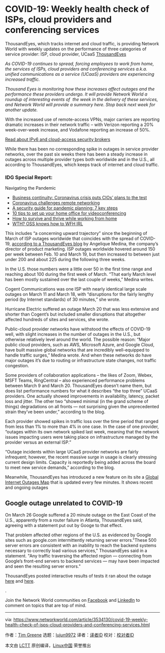 [#]: collector: (lujun9972)
[#]: translator: ( )
[#]: reviewer: ( )
[#]: publisher: ( )
[#]: url: ( )
[#]: subject: (COVID-19: Weekly health check of ISPs, cloud providers and conferencing services)
[#]: via: (https://www.networkworld.com/article/3534130/covid-19-weekly-health-check-of-isps-cloud-providers-and-conferencing-services.html)
[#]: author: (Tim Greene https://www.networkworld.com/author/Tim-Greene/)

COVID-19: Weekly health check of ISPs, cloud providers and conferencing services
======
ThousandEyes, which tracks internet and cloud traffic, is providing Network World with weekly updates on the performance of three categories of service provider: ISP, cloud provider, UCaaS
[ThousandEyes][1]

_As COVID-19 continues to spread, forcing employees to work from home, the services of ISPs, cloud providers and conferencing services a.k.a. unified communications as a service (UCaaS) providers are experiencing increased traffic._

_Thousand Eyes is monitoring how these increases affect outages and the performance these providers undergo. It will provide Network World a roundup of interesting events of  the week in the delivery of these services, and Network World will provide a summary here. Stop back next week for another update._

With the increased use of remote-access VPNs, major carriers are reporting dramatic increases in their network traffic – with Verizon reporting a 20% week-over-week increase, and Vodafone reporting an increase of 50%.

[Read about IPv6 and cloud-access security brokers][2]

While there has been no corresponding spike in outages in service provider networks, over the past six weeks there has been a steady increase in outages across multiple provider types both worldwide and in the U.S., all according to ThousandEyes, which keeps track of internet and cloud traffic.

### IDG Special Report:

Navigating the Pandemic

  * [Business continuity: Coronavirus crisis puts CIOs’ plans to the test][3]
  * [Coronavirus challenges remote networking][4]
  * [A security guide for pandemic planning: 7 key steps][5]
  * [10 tips to set up your home office for videoconferencing][6]
  * [How to survive and thrive while working from home][7]
  * [WTH? OSS knows how to WFH IRL][8]



This includes “a concerning upward trajectory” since the beginning of March of ISP outages worldwide that coincides with the spread of COVID-19, [according to a ThousandEyes blog][9] by Angelique Medina, the company’s director of product marketing. ISP outages worldwide hovered around 150 per week between Feb. 10 and March 19, but then increased to between just under 200 and about 225 during the following three weeks.

In the U.S. those numbers were a little over 50 in the first time range and reaching about 100 during the first week of March. “That early March level has been mostly sustained over the last couple of weeks,” Medina writes.

Cogent Communications was one ISP with nearly identical large scale outages on March 11 and March 18, with “disruptions for the fairly lengthy period (by Internet standards) of 30 minutes,” she wrote.

[][10]

Hurricane Electric suffered an outage March 20 that was less extensive and shorter than Cogent’s but included smaller disruptions that altogether affected hundreds of sites and services, she wrote.

Public-cloud provider networks have withstood the effects of COVID-19 well, with slight increases in the number of outages in the U.S., but otherwise relatively level around the world. The possible reason: “Major public cloud providers, such as AWS, Microsoft Azure, and Google Cloud, have built massive global networks that are incredibly well-equipped to handle traffic surges,” Medina wrote. And when these networks do have major outages it’s due to routing or infrastructure state changes, not traffic congestion.

Some providers of collaboration applications – the likes of Zoom, Webex, MSFT Teams, RingCentral – also experienced performance problems between March 9 and March 20. ThousandEyes doesn’t name them, but does list performance numbers for what it describes “the top three” UCaaS providers. One actually showed improvements in availability, latency, packet loss and jitter. The other two “showed minimal (in the grand scheme of things) degradations on all fronts — not surprising given the unprecedented strain they’ve been under,” according to the blog.

Each provider showed spikes in traffic loss over the time period that ranged from less than 1% to more than 4% in one case. In the case of one provider, “outages within its own network spiked last week, meaning that the network issues impacting users were taking place on infrastructure managed by the provider versus an external ISP.”

“Outage incidents within large UCaaS provider networks are fairly infrequent; however, the recent massive surge in usage is clearly stressing current design limits. Capacity is reportedly being added across the board to meet new service demands,” according to the blog.

Meanwhile, ThousandEyes has introduced a new feature on its site a [Global Internet Outages Map][1] that is updated every few minutes. It shows recent and ongoing outages

## Google outage unrelated to COVID-19

On March 26 Google suffered a 20 minute outage on the East Coast of the U.S., apparently from a router failure in Atlanta, ThousandEyes said, agreeing with a statement put out by Googe to that effect.

That problem affected other regions of the U.S. as evidenced by Google sites such as google.com intermittently returning server errors."These 500 server errors are consistent with an inability to reach the backend systems necessary to correctly load various services," ThousandEyes said in a statement. "Any traffic traversing the affected region — connecting from Google’s front-end servers to backend services — may have been impacted and seen the resulting server errors."

ThousandEyes posted interactive results of tests it ran about the outage [here][11] and [here][12].

.

Join the Network World communities on [Facebook][13] and [LinkedIn][14] to comment on topics that are top of mind.

--------------------------------------------------------------------------------

via: https://www.networkworld.com/article/3534130/covid-19-weekly-health-check-of-isps-cloud-providers-and-conferencing-services.html

作者：[Tim Greene][a]
选题：[lujun9972][b]
译者：[译者ID](https://github.com/译者ID)
校对：[校对者ID](https://github.com/校对者ID)

本文由 [LCTT](https://github.com/LCTT/TranslateProject) 原创编译，[Linux中国](https://linux.cn/) 荣誉推出

[a]: https://www.networkworld.com/author/Tim-Greene/
[b]: https://github.com/lujun9972
[1]: https://www.thousandeyes.com/outages
[2]: https://www.networkworld.com/article/3391380/does-your-cloud-access-security-broker-support-ipv6-it-should.html
[3]: https://www.cio.com/article/3532899/business-continuity-coronavirus-crisis-puts-cios-plans-to-the-test.html
[4]: https://www.networkworld.com/article/3532440/coronavirus-challenges-remote-networking.html
[5]: https://www.csoonline.com/article/3528878/a-security-guide-for-pandemic-planning-7-key-steps.html
[6]: https://www.computerworld.com/article/3250684/10-tips-to-set-up-your-home-office-for-videoconferencing.html
[7]: https://www.computerworld.com/article/3532283/how-to-survive-and-thrive-while-working-from-home.html
[8]: https://www.infoworld.com/article/3533050/wth-oss-knows-how-to-wfh-irl.html
[9]: https://blog.thousandeyes.com/internet-health-during-covid-19/
[10]: https://www.networkworld.com/blog/itaas-and-the-corporate-storage-technology/?utm_source=IDG&utm_medium=promotions&utm_campaign=HPE22140&utm_content=sidebar (ITAAS and Corporate Storage Strategy)
[11]: https://agisi.share.thousandeyes.com/view/endpoint-agent/?roundId=1585237800&metric=loss&scenarioId=eyebrowNetwork&filters=%7B%22filters%22:%7B%22domain%22:%5B%22google.com%22%5D,%22geonameId%22:%5B4148757,4180439,4459467,4460243,4509177,4671240,4744709,4744870,4887398,4890864,4930956,5099836,5110266,5110302,5128581,5145476,5150529,5282804,5786882%5D%7D%7D&page=0,0&grouping=BY_NETWORK,BY_DOMAIN
[12]: https://ythkurgdz.share.thousandeyes.com/view/tests/?roundId=1585236900&metric=availability&scenarioId=httpServer&testId=1283781
[13]: https://www.facebook.com/NetworkWorld/
[14]: https://www.linkedin.com/company/network-world

